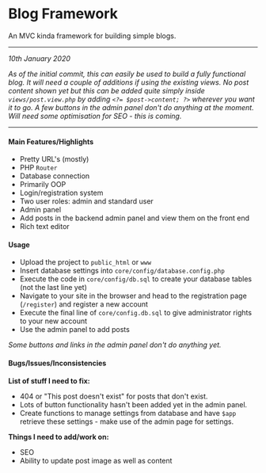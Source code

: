 # Blog Framework

An MVC kinda framework for building simple blogs.

***

*10th January 2020*

*As of the initial commit, this can easily be used to build a fully functional blog. It will need
a couple of additions if using the existing views. No post content shown yet but this can be added quite
simply inside `views/post.view.php` by adding `<?= $post->content; ?>` wherever you want it to go. A few buttons
in the admin panel don't do anything at the moment. Will need some optimisation for SEO - this is coming.*

***

#### Main Features/Highlights

- Pretty URL's (mostly)
- PHP `Router`
- Database connection
- Primarily OOP
- Login/registration system
- Two user roles: admin and standard user
- Admin panel
- Add posts in the backend admin panel and view them on the front end
- Rich text editor

#### Usage

- Upload the project to `public_html` or `www`
- Insert database settings into `core/config/database.config.php`
- Execute the code in `core/config/db.sql` to create your database tables (not the last line yet)
- Navigate to your site in the browser and head to the registration page (`/register`) and register a new account
- Execute the final line of `core/config.db.sql` to give administrator rights to your new account
- Use the admin panel to add posts

*Some buttons and links in the admin panel don't do anything yet.*

#### Bugs/Issues/Inconsistencies

**List of stuff I need to fix:**

- 404 or "This post doesn't exist" for posts that don't exist.
- Lots of button functionality hasn't been added yet in the admin panel.
- Create functions to manage settings from database and have `$app` retrieve these settings - make use of the admin page for settings.

**Things I need to add/work on:**

- SEO
- Ability to update post image as well as content
